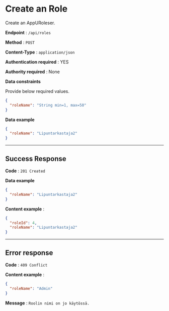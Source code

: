 # Create an Role

Create an AppURoleser.

**Endpoint** : `/api/roles`

**Method** : `POST`

**Content-Type** : `application/json`

**Authentication required** : YES

**Authority required** : None

**Data constraints**

Provide below required values.

```json
{
  "roleName": "String min=1, max=50"
}
```

**Data example**

```json
{
  "roleName": "Lipuntarkastaja2"
}
```

---

## Success Response

**Code** : `201 Created`

**Data example**

```json
{
  "roleName": "Lipuntarkastaja2"
}
```

**Content example** :

```json
{
  "roleId": 4,
  "roleName": "Lipuntarkastaja2"
}
```

---

## Error response

**Code** : `409 Conflict`

**Content example** :

```json
{
  "roleName": "Admin"
}
```

**Message** : `Roolin nimi on jo käytössä.`
